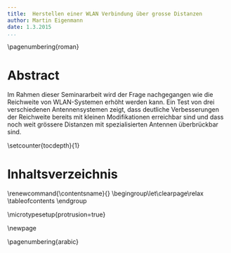 ```yaml
---
title:  Herstellen einer WLAN Verbindung über grosse Distanzen 
author: Martin Eigenmann
date: 1.3.2015
...
```


<!-- Todo:
- Bilder
- Abstract
-->

<!-- Build: cat capters/* | pandoc -f markdown+yaml_metadata_block+hard_line_breaks+footnotes --filter pandoc-fignos -S -o out.pdf --chapters --bibliography=Citer.bib --latex-engine=pdflatex-->



\pagenumbering{roman}


# Abstract

Im Rahmen dieser Seminararbeit wird der Frage nachgegangen wie die Reichweite von WLAN-Systemen erhöht werden kann. Ein Test von drei verschiedenen Antennensystemen zeigt, dass deutliche Verbesserungen der Reichweite bereits mit kleinen Modifikationen erreichbar sind und dass noch weit grössere Distanzen mit spezialisierten Antennen überbrückbar sind.



\setcounter{tocdepth}{1}

# Inhaltsverzeichnis 
\renewcommand{\contentsname}{} \begingroup\let\clearpage\relax
\tableofcontents
\endgroup

\microtypesetup{protrusion=true}

\newpage

\pagenumbering{arabic}